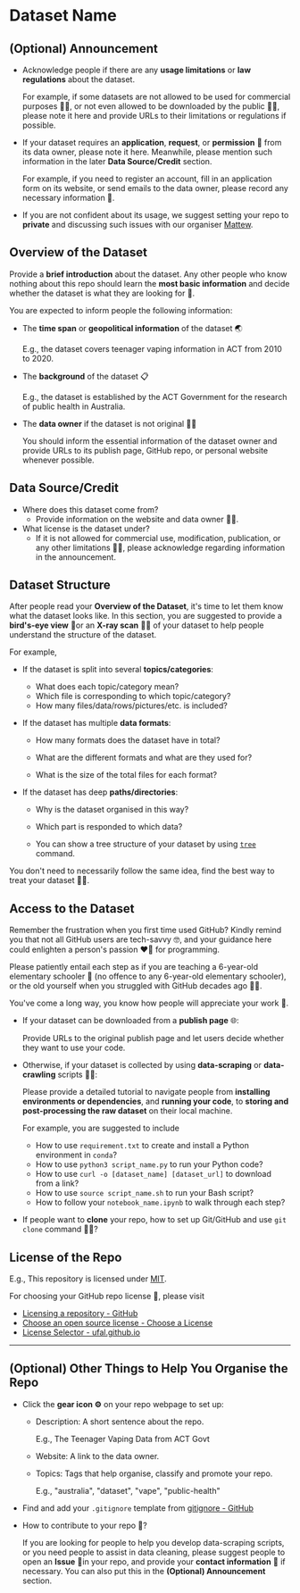 # Dataset Name

## (Optional) Announcement

- Acknowledge people if there are any **usage limitations** or **law regulations** about the dataset.

  For example, if some datasets are not allowed to be used for commercial purposes 🙅‍♀️, or not even allowed to be downloaded by the public 🙅‍♂️, please note it here and provide URLs to their limitations or regulations if possible.

- If your dataset requires an **application**, **request**, or **permission** 🤲 from its data owner, please note it here. Meanwhile, please mention such information in the later **Data Source/Credit** section.

  For example, if you need to register an account, fill in an application form on its website, or send emails to the data owner, please record any necessary information 📝.

- If you are not confident about its usage, we suggest setting your repo to **private** and discussing such issues with our organiser [Mattew](Matthew.Altenburg@anu.edu.au).

## Overview of the Dataset

Provide a **brief introduction** about the dataset. Any other people who know nothing about this repo should learn the **most basic information** and decide whether the dataset is what they are looking for 🧐.

You are expected to inform people the following information:

- The **time span** or **geopolitical information** of the dataset 🌏

  E.g., the dataset covers teenager vaping information in ACT from 2010 to 2020.

- The **background** of the dataset 📋

  E.g., the dataset is established by the ACT Government for the research of public health in Australia.

- The **data owner** if the dataset is not original 👩‍💼

  You should inform the essential information of the dataset owner and provide URLs to its publish page, GitHub repo, or personal website whenever possible.

## Data Source/Credit

- Where does this dataset come from?
  - Provide information on the website and data owner 👨‍💼.
- What license is the dataset under?
  - If it is not allowed for commercial use, modification, publication, or any other limitations 👩‍⚖️, please acknowledge regarding information in the announcement.

## Dataset Structure

After people read your **Overview of the Dataset**, it's time to let them know what the dataset looks like. In this section, you are suggested to provide a **bird's-eye view** 🦉or an **X-ray scan** 👩‍⚕️ of your dataset to help people understand the structure of the dataset.

For example,

- If the dataset is split into several **topics/categories**:

  - What does each topic/category mean?
  - Which file is corresponding to which topic/category?
  - How many files/data/rows/pictures/etc. is included?

- If the dataset has multiple **data formats**:

  - How many formats does the dataset have in total?
  - What are the different formats and what are they used for?

  - What is the size of the total files for each format?

- If the dataset has deep **paths/directories**:

  - Why is the dataset organised in this way?
  - Which part is responded to which data?
  
  - You can show a tree structure of your dataset by using [`tree`](https://www.geeksforgeeks.org/tree-command-unixlinux/) command. 

You don't need to necessarily follow the same idea, find the best way to treat your dataset 🙇‍♂️.

## Access to the Dataset

Remember the frustration when you first time used GitHub? Kindly remind you that not all GitHub users are tech-savvy 🤓, and your guidance here could enlighten a person's passion ❤️‍🔥 for programming. 

Please patiently entail each step as if you are teaching a 6-year-old elementary schooler 👶 (no offence to any 6-year-old elementary schooler), or the old yourself when you struggled with GitHub decades ago 🙆‍♀️. 

You've come a long way, you know how people will appreciate your work 💙.

- If your dataset can be downloaded from a **publish page** 🌐:

  Provide URLs to the original publish page and let users decide whether they want to use your code.

- Otherwise, if your dataset is collected by using **data-scraping** or **data-crawling** scripts 👩‍💻:

  Please provide a detailed tutorial to navigate people from **installing environments or dependencies**, and **running your code**, to **storing and post-processing the raw dataset** on their local machine. 

  For example, you are suggested to include

  - How to use `requirement.txt` to create and install a Python environment in `conda`?
  - How to use `python3 script_name.py` to run your Python code?
  - How to use `curl -o [dataset_name] [dataset_url]` to download from a link?
  - How to use `source script_name.sh` to run your Bash script?
  - How to follow your `notebook_name.ipynb` to walk through each step?

- If people want to **clone** your repo, how to set up Git/GitHub and use `git clone` command 🧑‍💻?

## License of the Repo

E.g., This repository is licensed under [MIT](https://opensource.org/license/mit).

For choosing your GitHub repo license 📄, please visit

- [Licensing a repository - GitHub](https://docs.github.com/en/repositories/managing-your-repositorys-settings-and-features/customizing-your-repository/licensing-a-repository)
- [Choose an open source license - Choose a License](https://choosealicense.com/)
- [License Selector - ufal.github.io](https://ufal.github.io/public-license-selector/)

---

## (Optional) Other Things to Help You Organise the Repo

- Click the **gear icon ⚙️** on your repo webpage to set up:
  - Description: A short sentence about the repo.
  
    E.g., The Teenager Vaping Data from ACT Govt

  - Website: A link to the data owner.
  
  - Topics: Tags that help organise, classify and promote your repo.
  
    E.g., "australia", "dataset", "vape", "public-health"
  
- Find and add your `.gitignore` template from [gitignore - GitHub](https://github.com/github/gitignore)
  
- How to contribute to your repo 🤝?
  
  If you are looking for people to help you develop data-scraping scripts, or you need people to assist in data cleaning, please suggest people to open an **Issue** 🙋in your repo, and provide your **contact information** 📧 if necessary. You can also put this in the **(Optional) Announcement** section.
